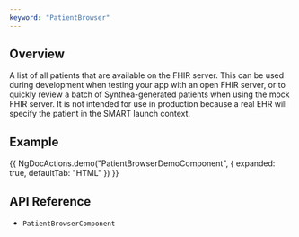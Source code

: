 ```yaml
---
keyword: "PatientBrowser"
---
```


## Overview

A list of all patients that are available on the FHIR server. This can be used during development when testing your app with an open FHIR server, or to quickly review a batch of Synthea-generated patients when using the mock FHIR server. It is not intended for use in production because a real EHR will specify the patient in the SMART launch context.

## Example

{{ NgDocActions.demo("PatientBrowserDemoComponent", { expanded: true, defaultTab: "HTML" }) }}

## API Reference

- `PatientBrowserComponent`
